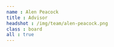 ```yaml
---
name : Alen Peacock
title : Advisor
headshot : /img/team/alen-peacock.png
class : board
all : true
---
```

